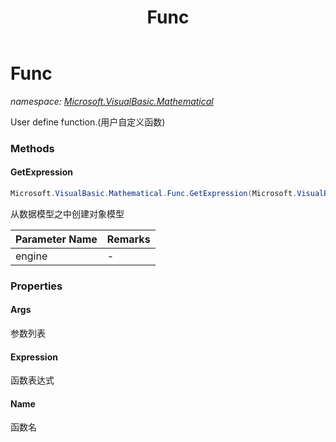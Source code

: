 ﻿---
title: Func
---

# Func
_namespace: [Microsoft.VisualBasic.Mathematical](N-Microsoft.VisualBasic.Mathematical.html)_

User define function.(用户自定义函数)



### Methods

#### GetExpression
```csharp
Microsoft.VisualBasic.Mathematical.Func.GetExpression(Microsoft.VisualBasic.Mathematical.Expression)
```
从数据模型之中创建对象模型

|Parameter Name|Remarks|
|--------------|-------|
|engine|-|



### Properties

#### Args
参数列表
#### Expression
函数表达式
#### Name
函数名
